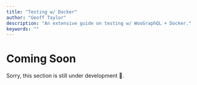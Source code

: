 ```yaml
---
title: "Testing w/ Docker"
author: "Geoff Taylor"
description: "An extensive guide on testing w/ WooGraphQL + Docker."
keywords: ""
---
```


# Coming Soon

Sorry, this section is still under development :construction:.